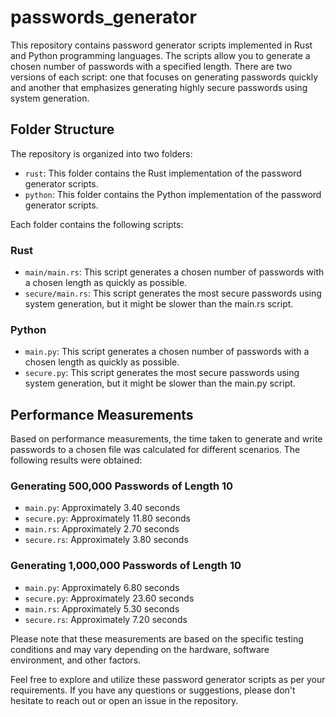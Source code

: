 # passwords_generator

This repository contains password generator scripts implemented in Rust and Python programming languages. The scripts allow you to generate a chosen number of passwords with a specified length. There are two versions of each script: one that focuses on generating passwords quickly and another that emphasizes generating highly secure passwords using system generation.

## Folder Structure

The repository is organized into two folders:

- `rust`: This folder contains the Rust implementation of the password generator scripts.
- `python`: This folder contains the Python implementation of the password generator scripts.

Each folder contains the following scripts:

### Rust

- `main/main.rs`: This script generates a chosen number of passwords with a chosen length as quickly as possible.
- `secure/main.rs`: This script generates the most secure passwords using system generation, but it might be slower than the main.rs script.

### Python

- `main.py`: This script generates a chosen number of passwords with a chosen length as quickly as possible.
- `secure.py`: This script generates the most secure passwords using system generation, but it might be slower than the main.py script.

## Performance Measurements

Based on performance measurements, the time taken to generate and write passwords to a chosen file was calculated for different scenarios. The following results were obtained:

### Generating 500,000 Passwords of Length 10

- `main.py`: Approximately 3.40 seconds
- `secure.py`: Approximately 11.80 seconds
- `main.rs`: Approximately 2.70 seconds
- `secure.rs`: Approximately 3.80 seconds

### Generating 1,000,000 Passwords of Length 10

- `main.py`: Approximately 6.80 seconds
- `secure.py`: Approximately 23.60 seconds
- `main.rs`: Approximately 5.30 seconds
- `secure.rs`: Approximately 7.20 seconds

Please note that these measurements are based on the specific testing conditions and may vary depending on the hardware, software environment, and other factors.

Feel free to explore and utilize these password generator scripts as per your requirements. If you have any questions or suggestions, please don't hesitate to reach out or open an issue in the repository.

